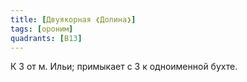 ```yaml
---
title: [Двуякорная ❮Долина❯]
tags: [ороним]
quadrants: [В13]
---
```


К З от м. Ильи; примыкает с З к одноименной бухте.
